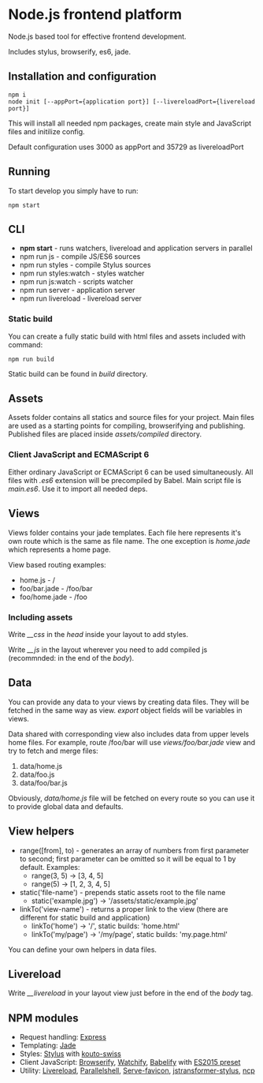 # Node.js frontend platform

Node.js based tool for effective frontend development.

Includes stylus, browserify, es6, jade.

## Installation and configuration

```
npm i
node init [--appPort={application port}] [--livereloadPort={livereload port}]
```

This will install all needed npm packages, create main style and JavaScript files and initilize config.

Default configuration uses 3000 as appPort and 35729 as livereloadPort

## Running

To start develop you simply have to run:

```
npm start
```

## CLI

* **npm start** - runs watchers, livereload and application servers in parallel
* npm run js - compile JS/ES6 sources
* npm run styles - compile Stylus sources
* npm run styles:watch - styles watcher
* npm run js:watch - scripts watcher
* npm run server - application server
* npm run livereload - livereload server

### Static build

You can create a fully static build with html files and assets included with command:

`npm run build`

Static build can be found in *build* directory.

## Assets

Assets folder contains all statics and source files for your project. Main files are used as a starting points
for compiling, browserifying and publishing. Published files are placed inside *assets/compiled* directory.

### Client JavaScript and ECMAScript 6

Either ordinary JavaScript or ECMAScript 6 can be used simultaneously. All files with *.es6* extension will
be precompiled by Babel. Main script file is *main.es6*. Use it to import all needed deps.

## Views

Views folder contains your jade templates. Each file here represents it's own route which is the same as file name.
The one exception is *home.jade* which represents a home page.

View based routing examples:

* home.js - /
* foo/bar.jade - /foo/bar
* foo/home.jade - /foo

### Including assets

Write *__css* in the *head* inside your layout to add styles.

Write *__js* in the layout wherever you need to add compiled js (recommnded: in the end of the *body*).

## Data

You can provide any data to your views by creating data files. They will be fetched in the same way as view.
*export* object fields will be variables in views.

Data shared with corresponding view also includes data from upper levels home files.
For example, route /foo/bar will use *views/foo/bar.jade* view and try to fetch and merge files:

1. data/home.js
2. data/foo.js
3. data/foo/bar.js

Obviously, *data/home.js* file will be fetched on every route so you can use it to provide global data and defaults.

## View helpers

* range([from], to) - generates an array of numbers from first parameter to second; first parameter can be omitted so it will be equal to 1 by default. Examples:
  * range(3, 5) -> [3, 4, 5]
  * range(5) -> [1, 2, 3, 4, 5]
* static('file-name') - prepends static assets root to the file name
  * static('example.jpg') -> '/assets/static/example.jpg'
* linkTo('view-name') - returns a proper link to the view (there are different for static build and application)
  * linkTo('home') -> '/', static builds: 'home.html'
  * linkTo('my/page') -> '/my/page', static builds: 'my.page.html'

You can define your own helpers in data files.

## Livereload

Write *__livereload* in your layout view just before in the end of the *body* tag.

## NPM modules

* Request handling: [Express](http://expressjs.com)
* Templating: [Jade](http://jade-lang.com)
* Styles: [Stylus](http://learnboost.github.io/stylus/) with [kouto-swiss](http://kouto-swiss.io)
* Client JavaScript:
	[Browserify](http://browserify.org),
	[Watchify](https://github.com/substack/watchify),
	[Babelify](https://github.com/babel/babelify) with
	[ES2015 preset](https://github.com/babel/babel/tree/master/packages/babel-preset-es2015)
* Utility:
	[Livereload](https://github.com/napcs/node-livereload),
	[Parallelshell](https://github.com/keithamus/parallelshell),
	[Serve-favicon](https://github.com/expressjs/serve-favicon),
	[jstransformer-stylus](https://github.com/jstransformers/jstransformer-stylus),
	[ncp](https://github.com/AvianFlu/ncp)